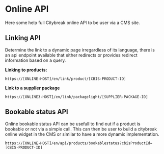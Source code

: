 # Online API

Here some help full Citybreak online API to be user via a CMS site.

## Linking API

Determine the link to a dynamic page irregardless of its language, there is an api endpoint available that either redirects or provides redirect information based on a query.

**Linking to products:**

``
https://[ONLINE-HOST]/en/link/product/[CBIS-PRODUCT-ID]
``

**Link to a supplier package**

``
https://[ONLINE3-HOST]/en/link/packagelight/[SUPPLIER-PACKAGE-ID]
``

## Bookable status API

Online bookable status API  can be usefull to find out if a product is bookable or not via a simple call.
This can then be user to build a citybreak online widget in the CMS or similar to have a more dynamic implementation.

``
https://[ONLINE-HOST]/en/api/products/bookablestatus?cbisProductId=[CBIS-PRODUCT-ID]
``
